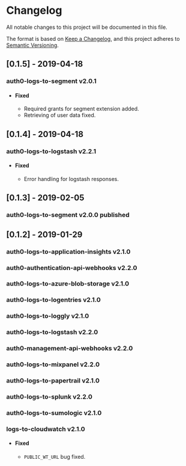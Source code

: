 # Changelog
All notable changes to this project will be documented in this file.

The format is based on [Keep a Changelog](https://keepachangelog.com/en/1.0.0/),
and this project adheres to [Semantic Versioning](https://semver.org/spec/v2.0.0.html).

## [0.1.5] - 2019-04-18

### auth0-logs-to-segment v2.0.1

- #### Fixed
  - Required grants for segment extension added.
  - Retrieving of user data fixed.

## [0.1.4] - 2019-04-18

### auth0-logs-to-logstash v2.2.1

- #### Fixed
  - Error handling for logstash responses.

## [0.1.3] - 2019-02-05

### auth0-logs-to-segment v2.0.0 published

## [0.1.2] - 2019-01-29

### auth0-logs-to-application-insights v2.1.0
### auth0-authentication-api-webhooks v2.2.0
### auth0-logs-to-azure-blob-storage v2.1.0
### auth0-logs-to-logentries v2.1.0
### auth0-logs-to-loggly v2.1.0
### auth0-logs-to-logstash v2.2.0
### auth0-management-api-webhooks v2.2.0
### auth0-logs-to-mixpanel v2.2.0
### auth0-logs-to-papertrail v2.1.0
### auth0-logs-to-splunk v2.2.0
### auth0-logs-to-sumologic v2.1.0
### logs-to-cloudwatch v2.1.0

- #### Fixed
  - `PUBLIC_WT_URL` bug fixed.



